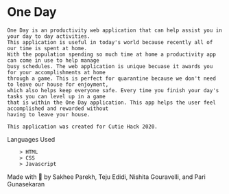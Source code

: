 # One Day

    One Day is an productivity web application that can help assist you in your day to day activities.
    This application is useful in today's world because recently all of our time is spent at home. 
    With the population spending so much time at home a productivity app can come in use to help manage 
    busy schedules. The web application is unique becuase it awards you for your accomplishments at home 
    through a game. This is perfect for quarantine because we don't need to leave our house for enjoyment,
    which also helps keep everyone safe. Every time you finish your day's tasks you can level up in a game 
    that is within the One Day application. This app helps the user feel accomplished and rewarded without 
    having to leave your house.

    This application was created for Cutie Hack 2020.
    
Languages Used

        > HTML
        > CSS
        > Javascript 
        
        
       
Made with 🖤 by Sakhee Parekh, Teju Edidi, Nishita Gouravelli, and Pari Gunasekaran    

